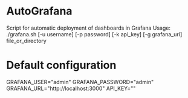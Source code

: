 # AutoGrafana
Script for automatic deployment of dashboards in Grafana
Usage: ./grafana.sh [-u username] [-p password] [-k api_key] [-g grafana_url] file_or_directory
# Default configuration
GRAFANA_USER="admin"
GRAFANA_PASSWORD="admin"
GRAFANA_URL="http://localhost:3000"
API_KEY=""
